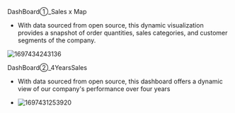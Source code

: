 DashBoard①_Sales x Map

- With data sourced from open source, this dynamic visualization provides a snapshot of order quantities, sales categories, and customer segments of the company.

![1697434243136](https://github.com/CHENCHENfafu/Tableau/assets/122192829/75879a0a-8234-4f82-b2a8-d186c87c38aa)


DashBoard②_4YearsSales

- With data sourced from open source, this dashboard offers a dynamic view of our company's performance over four years

- ![1697431253920](https://github.com/CHENCHENfafu/Tableau/assets/122192829/6dc15bdc-e9b0-4644-aaab-4f723d2e5f31)
